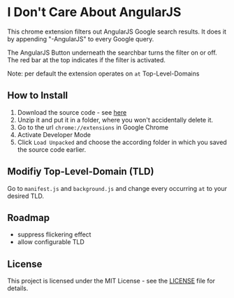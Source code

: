 # I Don't Care About AngularJS

This chrome extension filters out AngularJS Google search results.
It does it by appending "-AngularJS" to every Google query.

The AngularJS Button underneath the searchbar turns the filter on or off. The red bar at the top indicates if the filter is activated.

Note: per default the extension operates on `at` Top-Level-Domains

## How to Install

1. Download the source code - see [here](https://github.com/craftworksgmbh/i-dont-care-about-angularjs/releases)
2. Unzip it and put it in a folder, where you won't accidentally delete it.
3. Go to the url `chrome://extensions` in Google Chrome
4. Activate Developer Mode
5. Click `Load Unpacked` and choose the according folder in which you saved the source code earlier.

## Modifiy Top-Level-Domain (TLD)

Go to `manifest.js` and `background.js` and change every occurring `at` to your desired TLD.
 
## Roadmap

- suppress flickering effect
- allow configurable TLD

## License

This project is licensed under the MIT License - see the [LICENSE](LICENSE) file for details.
